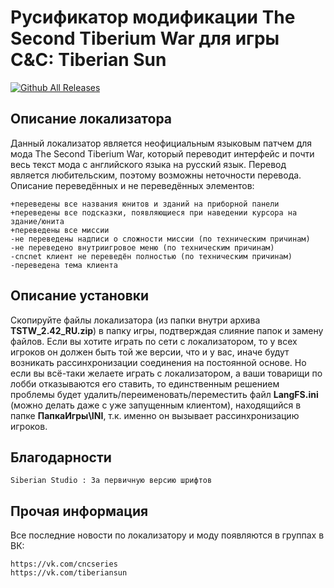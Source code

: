 # Русификатор модификации The Second Tiberium War для игры C&C: Tiberian Sun
[![Github All Releases](https://img.shields.io/github/downloads/MahBoiTranslator/TheSecondTiberiumWarRu/total.svg)](https://github.com/MahBoiTranslator/TheSecondTiberiumWarRu/releases)

## Описание локализатора
Данный локализатор является неофициальным языковым патчем для мода The Second Tiberium War, который переводит интерфейс и почти весь текст мода с английского языка на русский язык. Перевод является любительским, поэтому возможны неточности перевода.
Описание переведённых и не переведённых элементов:

	+переведены все названия юнитов и зданий на приборной панели
	+переведены все подсказки, появляющиеся при наведении курсора на здание/юнита
	+переведены все миссии
	-не переведены надписи о сложности миссии (по техническим причинам)
	-не переведено внутриигровое меню (по техническим причинам)
	-cncnet клиент не переведён полностью (по техническим причинам)
	-переведена тема клиента

## Описание установки
Скопируйте файлы локализатора (из папки внутри архива **TSTW_2.42_RU.zip**) в папку игры, подтверждая слияние папок и замену файлов. Если вы хотите играть по сети с локализатором, то у всех игроков он должен быть той же версии, что и у вас, иначе будут возникать рассинхронизации соединения на постоянной основе. Но если вы всё-таки желаете играть с локализатором, а ваши товарищи по лобби отказываются его ставить, то единственным решением проблемы будет удалить/переименовать/переместить файл **LangFS.ini** (можно делать даже с уже запущенным клиентом), находящийся в папке **ПапкаИгры\INI**, т.к. именно он вызывает рассинхронизацию игроков.

## Благодарности

	Siberian Studio : За первичную версию шрифтов

## Прочая информация
Все последние новости по локализатору и моду появляются в группах в ВК:

	https://vk.com/cncseries
	https://vk.com/tiberiansun
